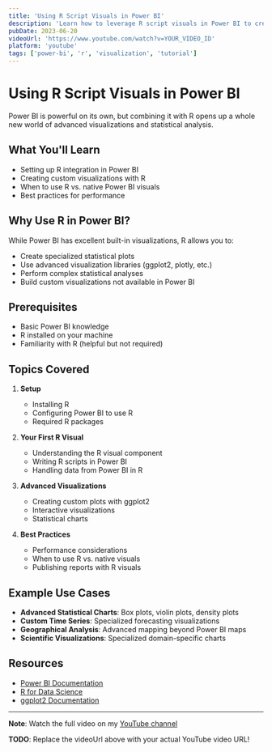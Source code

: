 ```yaml
---
title: 'Using R Script Visuals in Power BI'
description: 'Learn how to leverage R script visuals in Power BI to create advanced data visualizations beyond standard Power BI capabilities.'
pubDate: 2023-06-20
videoUrl: 'https://www.youtube.com/watch?v=YOUR_VIDEO_ID'
platform: 'youtube'
tags: ['power-bi', 'r', 'visualization', 'tutorial']
---
```


# Using R Script Visuals in Power BI

Power BI is powerful on its own, but combining it with R opens up a whole new world of advanced visualizations and statistical analysis.

## What You'll Learn

- Setting up R integration in Power BI
- Creating custom visualizations with R
- When to use R vs. native Power BI visuals
- Best practices for performance

## Why Use R in Power BI?

While Power BI has excellent built-in visualizations, R allows you to:
- Create specialized statistical plots
- Use advanced visualization libraries (ggplot2, plotly, etc.)
- Perform complex statistical analyses
- Build custom visualizations not available in Power BI

## Prerequisites

- Basic Power BI knowledge
- R installed on your machine
- Familiarity with R (helpful but not required)

## Topics Covered

1. **Setup**
   - Installing R
   - Configuring Power BI to use R
   - Required R packages

2. **Your First R Visual**
   - Understanding the R visual component
   - Writing R scripts in Power BI
   - Handling data from Power BI in R

3. **Advanced Visualizations**
   - Creating custom plots with ggplot2
   - Interactive visualizations
   - Statistical charts

4. **Best Practices**
   - Performance considerations
   - When to use R vs. native visuals
   - Publishing reports with R visuals

## Example Use Cases

- **Advanced Statistical Charts**: Box plots, violin plots, density plots
- **Custom Time Series**: Specialized forecasting visualizations
- **Geographical Analysis**: Advanced mapping beyond Power BI maps
- **Scientific Visualizations**: Specialized domain-specific charts

## Resources

- [Power BI Documentation](https://docs.microsoft.com/power-bi/)
- [R for Data Science](https://r4ds.had.co.nz/)
- [ggplot2 Documentation](https://ggplot2.tidyverse.org/)

---

**Note**: Watch the full video on my [YouTube channel](https://www.youtube.com/juanalytics)

**TODO**: Replace the videoUrl above with your actual YouTube video URL!
